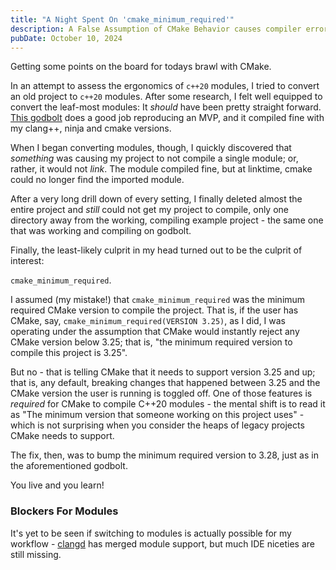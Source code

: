```yaml
---
title: "A Night Spent On 'cmake_minimum_required'"
description: A False Assumption of CMake Behavior causes compiler error
pubDate: October 10, 2024
---
```


Getting some points on the board for todays brawl with CMake. 

In an attempt to assess the ergonomics of `c++20` modules, I tried to convert an old project to `c++20` modules. After some research, I felt well equipped to convert the leaf-most modules: It _should_ have been pretty straight forward. [This godbolt](https://gcc.godbolt.org/z/Wobrb87Es) does a good job reproducing an MVP, and it compiled fine with my clang++, ninja and cmake versions.

When I began converting modules, though, I quickly discovered that _something_ was causing my project to not compile a single module; or, rather, it would not _link_. The module compiled fine, but at linktime, cmake could no longer find the imported module.

After a very long drill down of every setting, I finally deleted almost the entire project and _still_ could not get my project to compile, only one directory away from the working, compiling example project - the same one that was working and compiling on godbolt. 

Finally, the least-likely culprit in my head turned out to be the culprit of interest:

`cmake_minimum_required`. 

I assumed (my mistake!) that `cmake_minimum_required` was the minimum required CMake version to compile the project. That is, if the user has CMake, say, `cmake_minimum_required(VERSION 3.25)`, as I did, I was operating under the assumption that CMake would instantly reject any CMake version below 3.25; that is, "the minimum required version to compile this project is 3.25".

But no - that is telling CMake that it needs to support version 3.25 and up; that is, any default, breaking changes that happened between 3.25 and the CMake version the user is running is toggled off. One of those features is _required_ for CMake to compile C++20 modules - the mental shift is to read it as "The minimum version that someone working on this project uses" - which is not surprising when you consider the heaps of legacy projects CMake needs to support.

The fix, then, was to bump the minimum required version to 3.28, just as in the aforementioned godbolt.

You live and you learn!

### Blockers For Modules

It's yet to be seen if switching to modules is actually possible for my workflow - [clangd](https://github.com/llvm/llvm-project/pull/66462) has merged module support, but much IDE niceties are still missing.


